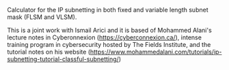 Calculator for the IP subnetting in both fixed and variable length subnet mask (FLSM and VLSM).

This is a joint work with Ismail Arici and it is based of Mohammed Alani's lecture notes in Cyberonnexion (https://cyberconnexion.ca/), intense training program in cybersecurity hosted by The Fields Institute, and the tutorial notes on his website (https://www.mohammedalani.com/tutorials/ip-subnetting-tutorial-classful-subnetting/)

